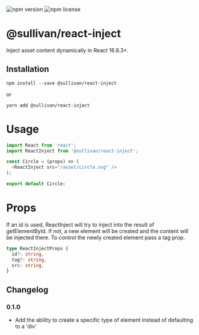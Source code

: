 ![npm version](https://img.shields.io/npm/v/@sullivan/react-inject.svg) ![npm license](https://img.shields.io/npm/l/@sullivan/react-inject.svg)

# @sullivan/react-inject
Inject asset content dynamically in React 16.8.3+. 

## Installation
```
npm install --save @sullivan/react-inject
```
or
```
yarn add @sullivan/react-inject
```


# Usage

```javascript
import React from 'react';
import ReactInject from '@sullivan/react-inject';

const Circle = (props) => (
  <ReactInject src="/asset/circle.svg" />
);

export default Circle;
```


# Props 
If an id is used, ReactInject will try to inject into the result of getElementById. If not, a new element will be created and the content will be injected there. To control the newly created element pass a tag prop. 

```typescript
type ReactInjectProps {
  id?: string,
  tag?: string,
  src: string,
}
```
 
## Changelog

### 0.1.0
- Add the ability to create a specific type of element instead of defaulting to a 'div'